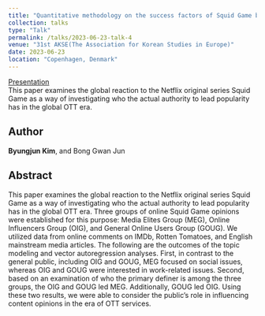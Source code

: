 ```yaml
---
title: "Quantitative methodology on the success factors of Squid Game based on the worldwide audience responses"
collection: talks
type: "Talk"
permalink: /talks/2023-06-23-talk-4
venue: "31st AKSE(The Association for Korean Studies in Europe)"
date: 2023-06-23
location: "Copenhagen, Denmark"
---
```

[Presentation](https://docs.google.com/presentation/d/1uvtpbnHOD0Q57YdlwrfaiTYYB8a8o_v35fjbFg1_lyI/edit?usp=sharing)  
This paper examines the global reaction to the Netflix original series Squid Game as a way of investigating who the actual authority to lead popularity has in the global OTT era.

## Author
**Byungjun Kim**, and Bong Gwan Jun

## Abstract
This paper examines the global reaction to the Netflix original series Squid Game as a way of investigating who the actual authority to lead popularity has in the global OTT era. Three groups of online Squid Game opinions were established for this purpose: Media Elites Group (MEG), Online Influencers Group (OIG), and General Online Users Group (GOUG). We utilized data from online comments on IMDb, Rotten Tomatoes, and English mainstream media articles. The following are the outcomes of the topic modeling and vector autoregression analyses. First, in contrast to the general public, including OIG and GOUG, MEG focused on social issues, whereas OIG and GOUG were interested in work-related issues. Second, based on an examination of who the primary definer is among the three groups, the OIG and GOUG led MEG. Additionally, GOUG led OIG. Using these two results, we were able to consider the public’s role in influencing content opinions in the era of OTT services.